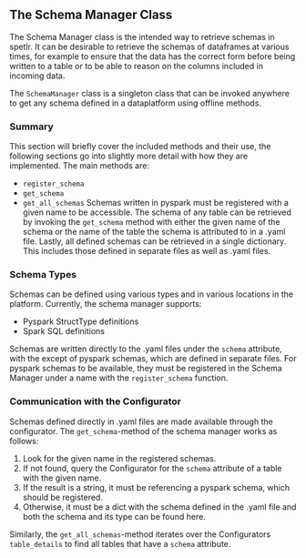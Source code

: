 ## The Schema Manager Class
The Schema Manager class is the intended way to retrieve schemas in spetlr. It can be desirable to retrieve the schemas of dataframes at various times, for example to ensure that the data has the correct form before being written to a table or to be able to reason on the columns included in incoming data.

The `SchemaManager` class is a singleton class that can be invoked anywhere to get any schema defined in a dataplatform using offline methods.

### Summary
This section will briefly cover the included methods and their use, the following sections go into slightly more detail with how they are implemented.
The main methods are:
- `register_schema`
- `get_schema`
- `get_all_schemas`
Schemas written in pyspark must be registered with a given name to be accessible. The schema of any table can be retrieved by invoking the `get_schema` method with either the given name of the schema or the name of the table the schema is attributed to in a .yaml file.
Lastly, all defined schemas can be retrieved in a single dictionary. This includes those defined in separate files as well as .yaml files.


### Schema Types
Schemas can be defined using various types and in various locations in the platform. Currently, the schema manager supports:
- Pyspark StructType definitions
- Spark SQL definitions

Schemas are written directly to the .yaml files under the `schema` attribute, with the except of pyspark schemas, which are defined in separate files. For pyspark schemas to be available, they must be registered in the Schema Manager under a name with the `register_schema` function.

### Communication with the Configurator
Schemas defined directly in .yaml files are made available through the configurator. The `get_schema`-method of the schema manager works as follows:
1. Look for the given name in the registered schemas.
2. If not found, query the Configurator for the `schema` attribute of a table with the given name.
3. If the result is a string, it must be referencing a pyspark schema, which should be registered.
4. Otherwise, it must be a dict with the schema defined in the .yaml file and both the schema and its type can be found here.

Similarly, the `get_all_schemas`-method iterates over the Configurators `table_details` to find all tables that have a `schema` attribute.
